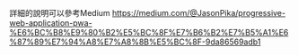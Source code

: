 詳細的說明可以參考Medium
https://medium.com/@JasonPika/progressive-web-application-pwa-%E6%BC%B8%E9%80%B2%E5%BC%8F%E7%B6%B2%E7%B5%A1%E6%87%89%E7%94%A8%E7%A8%8B%E5%BC%8F-9da86569adb1
